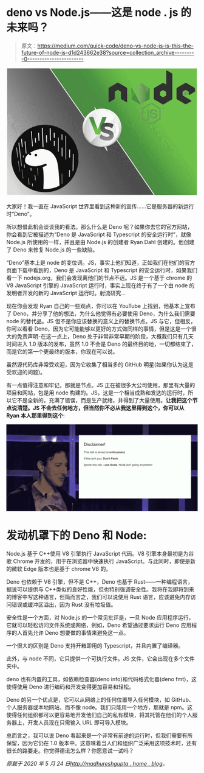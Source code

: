# deno vs Node.js——这是 node . js 的未来吗？

> 原文：<https://medium.com/quick-code/deno-vs-node-js-is-this-the-future-of-node-js-d1d243662e38?source=collection_archive---------0----------------------->

![](img/7378eb9fd3a57877da942cecd2a73936.png)

大家好！我一直在 JavaScript 世界里看到这种新的宣传……它是服务器的新运行时“Deno”。

所以想借此机会谈谈我的看法。那么什么是 Deno 呢？如果你去它的官方网站，你会看到它被描述为“Deno 是 JavaScript 和 Typescript 的安全运行时”，就像 Node.js 所使用的一样，并且是由 Node.js 的创建者 Ryan Dahl 创建的。他创建了 Deno 来修复 Node.js 的一些缺陷。

“Deno”基本上是 node 的变位词。JS，事实上他们知道，正如我们在他们的官方页面下载中看到的，Deno 是 JavaScript 和 Typescript 的安全运行时，如果我们看一下 nodejs.org，我们会发现离他们的节点不远。JS 是一个基于 chrome 的 V8 JavaScript 引擎的 JavaScript 运行时，事实上现在终于有了一个由 node 的发明者开发的新的 JavaScript 运行时。射流研究…

现在你会发现 Ryan 自己的一些观点，你可以在 YouTube 上找到，他基本上宣布了 Deno，并分享了他的想法，为什么他觉得有必要使用 Deno，为什么我们需要 node 的替代品。JS 但不是你应该替换的意义上的替换节点。JS 与它，但相反，你可以看看 Deno，因为它可能能够以更好的方式做同样的事情，但是这是一个很大的免责声明-在这一点上，Deno 处于非常非常早期的阶段，大概我们只有几天时间进入 1.0 版本的发布，虽然 1.0 不会是 Deno 的最终目的地，一切都结束了，而是它的第一个更最终的版本，你现在可以说。

虽然源代码库非常受欢迎，因为它收集了相当多的 GitHub 明星(如果你认为这是受欢迎的问题)。

有一点值得注意和牢记，那就是节点。JS 正在被很多大公司使用，那里有大量的项目和网站，包是用 node 构建的。JS，这是一个相当成熟和发达的运行时，所以它不是全新的，充满了错误，而是生产就绪，并得到了大量使用。**让我把这个节点说清楚。JS 不会去任何地方，但当然你不必从我这里得到这个，你可以从 Ryan 本人那里得到这个**:

![](img/b118057841b634dda6f106279a421a32.png)

# 发动机罩下的 Deno 和 Node:

Node.js 基于 C++使用 V8 引擎执行 JavaScript 代码。V8 引擎本身最初是为谷歌 Chrome 开发的，用于在浏览器中快速执行 JavaScript。与此同时，即使是新的微软 Edge 版本也是基于 chrome V8 的。

Deno 也依赖于 V8 引擎，但不是 C++，Deno 也基于 Rust——一种编程语言，据说可以提供与 C++类似的良好性能，但也特别强调安全性。我将在我即将到来的博客中写这种语言，但简而言之，我们可以说使用 Rust 语言，应该避免内存访问错误或缓冲区溢出，因为 Rust 没有垃圾值。

安全性是一个方面，对 Node.js 的一个常见批评是，一旦 Node 应用程序运行，它就可以轻松访问文件系统或网络，例如，Deno 希望通过要求运行 Deno 应用程序的人首先允许 Deno 想要做的事情来避免这一点。

一个很大的区别是 Deno 支持开箱即用的 Typescript，并且内置了编译器。

此外，与 node 不同，它只提供一个可执行文件。JS 文件，它会出现在多个文件夹中。

deno 也有内置的工具，如依赖检查器(deno info)和代码格式化器(deno fmt)，这使得使用 Deno 进行编码和开发变得更加容易和轻松。

Deno 的另一个优点是，它可以从网络上的任何位置导入任何模块，如 GitHub、个人服务器或本地网站，而不像 node。我们只能用一个地方，那就是 npm。这使得任何组织都可以更容易地开发他们自己的私有模块，将其托管在他们的个人服务器上，开发人员现在只需输入 URL 即可导入模块。

总而言之，我可以说 Deno 看起来是一个非常有前途的运行时，但我们需要有所保留，因为它仍在 1.0 版本中。这意味着当人们和组织广泛采用这项技术时，还有很长的路要走。你觉得德诺怎么样？你愿意试一试吗？

*原载于 2020 年 5 月 24 日*[*http://madhureshgupta . home . blog*](http://madhureshgupta.home.blog/2020/05/24/deno-vs-node-js-is-this-the-future-of-node-js/)*。*
